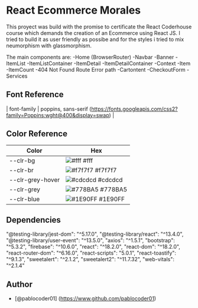 # React Ecommerce Morales

This proyect was build with the promise to certificate the React Coderhouse course which demands the creation of an Ecommerce using React JS. I tried to build it as user friendly as possibe and for the styles i tried to mix neumorphism with glassmorphism.

The main components are:
-Home (BrowserRouter)
-Navbar
-Banner
-ItemList
-ItemListContainer
-ItemDetail
-ItemDetailContainer
-Context
-Item
-ItemCount
-404 Not Found Route Error path
-Cartontent
-CheckoutForm
-Services

## Font Reference

| font-family | poppins, sans-serif (https://fonts.googleapis.com/css2?family=Poppins:wght@400&display=swap) | 

## Color Reference

| Color             | Hex                                                                |
| ----------------- | ------------------------------------------------------------------ |
| --clr-bg | ![#fff](https://via.placeholder.com/10/fff?text=+) #fff |
| --clr-br | ![#f7f7f7](https://via.placeholder.com/10/f7f7f7?text=+) #f7f7f7 |
| --clr-grey-hover | ![#cdcdcd](https://via.placeholder.com/10/cdcdcd?text=+) #cdcdcd |
| --clr-grey | ![#778BA5](https://via.placeholder.com/10/778BA5?text=+) #778BA5 |
| --clr-blue | ![#1E90FF](https://via.placeholder.com/10/1E90FF?text=+) #1E90FF |
   
## Dependencies

"@testing-library/jest-dom": "^5.17.0",
"@testing-library/react": "^13.4.0",
"@testing-library/user-event": "^13.5.0",
"axios": "^1.5.1",
"bootstrap": "^5.3.2",
"firebase": "^10.6.0",
"react": "^18.2.0",
"react-dom": "^18.2.0",
"react-router-dom": "^6.16.0",
"react-scripts": "5.0.1",
"react-toastify": "^9.1.3",
"sweetalert": "^2.1.2",
"sweetalert2": "^11.7.32",
"web-vitals": "^2.1.4"

## Author

- [@pablocoder01] (https://www.github.com/pablocoder01)
